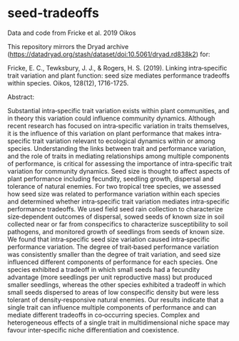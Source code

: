 # seed-tradeoffs
Data and code from Fricke et al. 2019 Oikos

This repository mirrors the Dryad archive (https://datadryad.org/stash/dataset/doi:10.5061/dryad.rd838k2) for:

Fricke, E. C., Tewksbury, J. J., & Rogers, H. S. (2019). Linking intra‐specific trait variation and plant function: seed size mediates performance tradeoffs within species. Oikos, 128(12), 1716-1725.

Abstract:

Substantial intra‐specific trait variation exists within plant communities, and in theory this variation could influence community dynamics. Although recent research has focused on intra‐specific variation in traits themselves, it is the influence of this variation on plant performance that makes intra‐specific trait variation relevant to ecological dynamics within or among species. Understanding the links between trait and performance variation, and the role of traits in mediating relationships among multiple components of performance, is critical for assessing the importance of intra‐specific trait variation for community dynamics. Seed size is thought to affect aspects of plant performance including fecundity, seedling growth, dispersal and tolerance of natural enemies. For two tropical tree species, we assessed how seed size was related to performance variation within each species and determined whether intra‐specific trait variation mediates intra‐specific performance tradeoffs. We used field seed rain collection to characterize size‐dependent outcomes of dispersal, sowed seeds of known size in soil collected near or far from conspecifics to characterize susceptibility to soil pathogens, and monitored growth of seedlings from seeds of known size. We found that intra‐specific seed size variation caused intra‐specific performance variation. The degree of trait‐based performance variation was consistently smaller than the degree of trait variation, and seed size influenced different components of performance for each species. One species exhibited a tradeoff in which small seeds had a fecundity advantage (more seedlings per unit reproductive mass) but produced smaller seedlings, whereas the other species exhibited a tradeoff in which small seeds dispersed to areas of low conspecific density but were less tolerant of density‐responsive natural enemies. Our results indicate that a single trait can influence multiple components of performance and can mediate different tradeoffs in co‐occurring species. Complex and heterogeneous effects of a single trait in multidimensional niche space may favour inter‐specific niche differentiation and coexistence.
